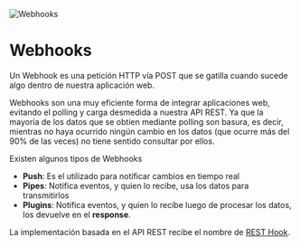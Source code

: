 ![Webhooks](http://www.webhooks.org/static/header.png)

# Webhooks

Un Webhook es una petición HTTP vía POST que se gatilla cuando sucede algo dentro de nuestra aplicación web.

Webhooks son una muy eficiente forma de integrar aplicaciones web, evitando el polling  y carga desmedida a nuestra API REST. Ya que la mayoría de los datos que se obtien mediante polling son basura, es decir, mientras no haya ocurrido ningún cambio en los datos (que ocurre más del 90% de las veces) no tiene sentido consultar por ellos.

Existen algunos tipos de Webhooks

* **Push**: Es el utilizado para notificar cambios en tiempo real
* **Pipes**: Notifica eventos, y quien lo recibe, usa los datos para transmitirlos
* **Plugins**: Notifica eventos, y quien lo recibe luego de procesar los datos, los devuelve en el **response**.

La implementación basada en el API REST recibe el nombre de [REST Hook](resthooks/).
